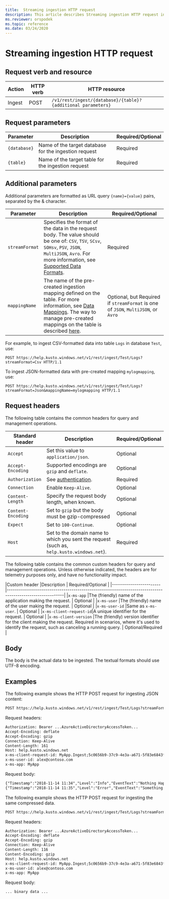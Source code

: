 ```yaml
---
title:  Streaming ingestion HTTP request
description: This article describes Streaming ingestion HTTP request in Azure Data Explorer.
ms.reviewer: orspodek
ms.topic: reference
ms.date: 03/24/2020
---
```

# Streaming ingestion HTTP request

## Request verb and resource

|Action    |HTTP verb|HTTP resource                                               |
|----------|---------|------------------------------------------------------------|
|Ingest    |POST     |`/v1/rest/ingest/{database}/{table}?{additional parameters}`|

## Request parameters

| Parameter    | Description                                                                 | Required/Optional |
|--------------|-----------------------------------------------------------------------------|-------------------|
| `{database}` |   Name of the target database for the ingestion request                     |  Required         |
| `{table}`    |   Name of the target table for the ingestion request                        |  Required         |

## Additional parameters

Additional parameters are formatted as URL query `{name}={value}` pairs, separated by the & character.

| Parameter    | Description                                                                          | Required/Optional   |
|--------------|--------------------------------------------------------------------------------------|---------------------|
|`streamFormat`| Specifies the format of the data in the request body. The value should be one of: `CSV`, `TSV`, `SCsv`, `SOHsv`, `PSV`, `JSON`, `MultiJSON`, `Avro`. For more information, see [Supported Data Formats](../../../ingestion-supported-formats.md).| Required |
|`mappingName` | The name of the pre-created ingestion mapping defined on the table. For more information, see [Data Mappings](../../management/mappings.md). The way to manage pre-created mappings on the table is described [here](../../management/create-ingestion-mapping-command.md).| Optional, but Required if `streamFormat` is one of `JSON`, `MultiJSON`, or `Avro`|
              
For example, to ingest CSV-formatted data into table `Logs` in database `Test`, use:

```
POST https://help.kusto.windows.net/v1/rest/ingest/Test/Logs?streamFormat=Csv HTTP/1.1
```

To ingest JSON-formatted data with pre-created mapping `mylogmapping`, use:

```
POST https://help.kusto.windows.net/v1/rest/ingest/Test/Logs?streamFormat=Json&mappingName=mylogmapping HTTP/1.1
```

## Request headers

The following table contains the common headers for query and management operations.

|Standard header   | Description                                                                               | Required/Optional | 
|------------------|-------------------------------------------------------------------------------------------|-------------------|
|`Accept`          | Set this value to `application/json`.                                                     | Optional          |
|`Accept-Encoding` | Supported encodings are `gzip` and `deflate`.                                             | Optional          | 
|`Authorization`   | See [authentication](./authentication.md).                                                | Required          |
|`Connection`      | Enable `Keep-Alive`.                                                                      | Optional          |
|`Content-Length`  | Specify the request body length, when known.                                              | Optional          |
|`Content-Encoding`| Set to `gzip` but the body must be gzip-compressed                                        | Optional          |
|`Expect`          | Set to `100-Continue`.                                                                    | Optional          |
|`Host`            | Set to the domain name to which you sent the request (such as, `help.kusto.windows.net`). | Required          |

The following table contains the common custom headers for query and management operations. Unless otherwise indicated, the headers are for telemetry purposes only, and have no functionality impact.

|Custom header           |Description                                                                           | Required/Optional |
|------------------------|----------------------------------------------------------------------------------------------------------|
|`x-ms-app`              |The (friendly) name of the application making the request.                            | Optional          |
|`x-ms-user`             |The (friendly) name of the user making the request.                                   | Optional          |
|`x-ms-user-id`          |Same as `x-ms-user`.                                                                  | Optional          |
|`x-ms-client-request-id`|A unique identifier for the request.                                                  | Optional          |
|`x-ms-client-version`   |The (friendly) version identifier for the client making the request. Required in scenarios, where it's used to identify the request, such as canceling a running query.                                                        | Optional/Required  |

## Body

The body is the actual data to be ingested. The textual formats should use UTF-8 encoding.

## Examples

The following example shows the HTTP POST request for ingesting JSON content:

```txt
POST https://help.kusto.windows.net/v1/rest/ingest/Test/Logs?streamFormat=Json&mappingName=mylogmapping HTTP/1.1
```

Request headers:

```txt
Authorization: Bearer ...AzureActiveDirectoryAccessToken...
Accept-Encoding: deflate
Accept-Encoding: gzip
Connection: Keep-Alive
Content-Length: 161
Host: help.kusto.windows.net
x-ms-client-request-id: MyApp.Ingest;5c0656b9-37c9-4e3a-a671-5f83e6843fce
x-ms-user-id: alex@contoso.com
x-ms-app: MyApp
```

Request body:

```txt
{"Timestamp":"2018-11-14 11:34","Level":"Info","EventText":"Nothing Happened"}
{"Timestamp":"2018-11-14 11:35","Level":"Error","EventText":"Something Happened"}
```

The following example shows the HTTP POST request for ingesting the same compressed data.

```txt
POST https://help.kusto.windows.net/v1/rest/ingest/Test/Logs?streamFormat=Json&mappingName=mylogmapping HTTP/1.1
```

Request headers:

```txt
Authorization: Bearer ...AzureActiveDirectoryAccessToken...
Accept-Encoding: deflate
Accept-Encoding: gzip
Connection: Keep-Alive
Content-Length: 116
Content-Encoding: gzip
Host: help.kusto.windows.net
x-ms-client-request-id: MyApp.Ingest;5c0656b9-37c9-4e3a-a671-5f83e6843fce
x-ms-user-id: alex@contoso.com
x-ms-app: MyApp
```

Request body:

```
... binary data ...
```
